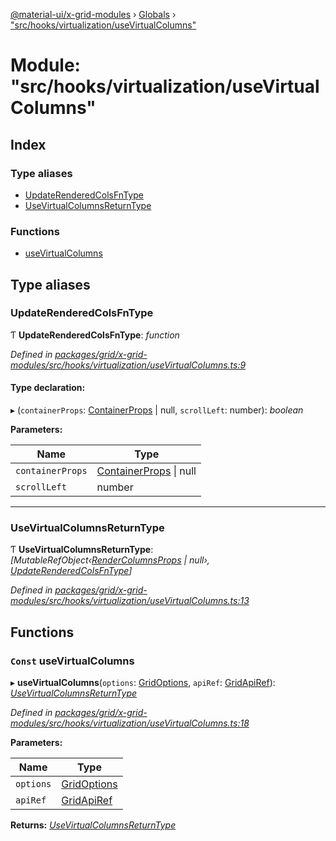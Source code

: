 [@material-ui/x-grid-modules](../README.md) › [Globals](../globals.md) › ["src/hooks/virtualization/useVirtualColumns"](_src_hooks_virtualization_usevirtualcolumns_.md)

# Module: "src/hooks/virtualization/useVirtualColumns"

## Index

### Type aliases

- [UpdateRenderedColsFnType](_src_hooks_virtualization_usevirtualcolumns_.md#updaterenderedcolsfntype)
- [UseVirtualColumnsReturnType](_src_hooks_virtualization_usevirtualcolumns_.md#usevirtualcolumnsreturntype)

### Functions

- [useVirtualColumns](_src_hooks_virtualization_usevirtualcolumns_.md#const-usevirtualcolumns)

## Type aliases

### UpdateRenderedColsFnType

Ƭ **UpdateRenderedColsFnType**: _function_

_Defined in [packages/grid/x-grid-modules/src/hooks/virtualization/useVirtualColumns.ts:9](https://github.com/mui-org/material-ui-x/blob/a679779/packages/grid/x-grid-modules/src/hooks/virtualization/useVirtualColumns.ts#L9)_

#### Type declaration:

▸ (`containerProps`: [ContainerProps](../interfaces/_src_models_containerprops_.containerprops.md) | null, `scrollLeft`: number): _boolean_

**Parameters:**

| Name             | Type                                                                                      |
| ---------------- | ----------------------------------------------------------------------------------------- |
| `containerProps` | [ContainerProps](../interfaces/_src_models_containerprops_.containerprops.md) &#124; null |
| `scrollLeft`     | number                                                                                    |

---

### UseVirtualColumnsReturnType

Ƭ **UseVirtualColumnsReturnType**: _[MutableRefObject‹[RenderColumnsProps](../interfaces/_src_models_rendercontextprops_.rendercolumnsprops.md) | null›, [UpdateRenderedColsFnType](_src_hooks_virtualization_usevirtualcolumns_.md#updaterenderedcolsfntype)]_

_Defined in [packages/grid/x-grid-modules/src/hooks/virtualization/useVirtualColumns.ts:13](https://github.com/mui-org/material-ui-x/blob/a679779/packages/grid/x-grid-modules/src/hooks/virtualization/useVirtualColumns.ts#L13)_

## Functions

### `Const` useVirtualColumns

▸ **useVirtualColumns**(`options`: [GridOptions](../interfaces/_src_models_gridoptions_.gridoptions.md), `apiRef`: [GridApiRef](_src_models_gridapiref_.md#gridapiref)): _[UseVirtualColumnsReturnType](_src_hooks_virtualization_usevirtualcolumns_.md#usevirtualcolumnsreturntype)_

_Defined in [packages/grid/x-grid-modules/src/hooks/virtualization/useVirtualColumns.ts:18](https://github.com/mui-org/material-ui-x/blob/a679779/packages/grid/x-grid-modules/src/hooks/virtualization/useVirtualColumns.ts#L18)_

**Parameters:**

| Name      | Type                                                                 |
| --------- | -------------------------------------------------------------------- |
| `options` | [GridOptions](../interfaces/_src_models_gridoptions_.gridoptions.md) |
| `apiRef`  | [GridApiRef](_src_models_gridapiref_.md#gridapiref)                  |

**Returns:** _[UseVirtualColumnsReturnType](_src_hooks_virtualization_usevirtualcolumns_.md#usevirtualcolumnsreturntype)_
